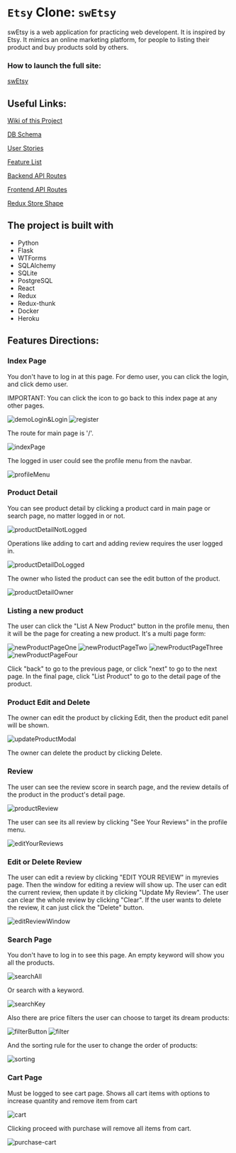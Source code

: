 #  `Etsy` Clone: `swEtsy`

swEtsy is a web application for practicing web developent. It is inspired by Etsy.
It mimics an online marketing platform, for people to listing their product and buy products sold by others.

### How to launch the full site:
[swEtsy](https://swetsy-app.herokuapp.com/)

## Useful Links:
[Wiki of this Project](https://github.com/Jaircarbajal91/swEtsy/wiki)

[DB Schema](https://github.com/Jaircarbajal91/swEtsy/wiki/DB-Schema)

[User Stories](https://github.com/Jaircarbajal91/swEtsy/wiki/User-Stories)

[Feature List](https://github.com/Jaircarbajal91/swEtsy/wiki/Feature-List)

[Backend API Routes](https://github.com/Jaircarbajal91/swEtsy/wiki/Backend-API-Routes)

[Frontend API Routes](https://github.com/Jaircarbajal91/swEtsy/wiki/Frontend-Routes)

[Redux Store Shape](https://github.com/Jaircarbajal91/swEtsy/wiki/Redux-Store-Shape)

## The project is built with
* Python
* Flask
* WTForms
* SQLAlchemy
* SQLite
* PostgreSQL
* React
* Redux
* Redux-thunk
* Docker
* Heroku


## Features Directions:

### Index Page

You don't have to log in at this page.
For demo user, you can click the login, and click demo user.

IMPORTANT: You can click the icon to go back to this index page at any other pages.

![demoLogin&Login](./feature_screenshots/demologin.JPG)
![register](./feature_screenshots/register.JPG)

The route for main page is '/'.

![indexPage](./feature_screenshots/mainpage.JPG)

The logged in user could see the profile menu from the navbar.

![profileMenu](./feature_screenshots/profileMenu.JPG)

### Product Detail
You can see product detail by clicking a product card in main page or search page, no matter logged in or not.

![productDetailNotLogged](./feature_screenshots/productDetailNotLogged.JPG)

Operations like adding to cart and adding review requires the user logged in.

![productDetailDoLogged](./feature_screenshots/productDetailDoLogged.JPG)

The owner who listed the product can see the edit button of the product.

![productDetailOwner](./feature_screenshots/productDetailOwner.JPG)

### Listing a new product
The user can click the "List A New Product" button in the profile menu, then it will be the page for creating a new product.
It's a multi page form:

![newProductPageOne](./feature_screenshots/newProductPageOne.JPG)
![newProductPageTwo](./feature_screenshots/newProductPageTwo.JPG)
![newProductPageThree](./feature_screenshots/newProductPageThree.JPG)
![newProductPageFour](./feature_screenshots/newProductPageFour.JPG)

Click "back" to go to the previous page, or click "next" to go to the next page. In the final page, click "List Product" to go to the detail page of the product.

### Product Edit and Delete
The owner can edit the product by clicking Edit, then the product edit panel will be shown.

![updateProductModal](./feature_screenshots/updateProductModal.png)

The owner can delete the product by clicking Delete.

### Review
The user can see the review score in search page, and the review details of the product in the product's detail page.

![productReview](./feature_screenshots/productReview.JPG)

The user can see its all review by clicking "See Your Reviews" in the profile menu.

![editYourReviews](./feature_screenshots/editYourReviews.JPG)

### Edit or Delete Review
The user can edit a review by clicking "EDIT YOUR REVIEW" in myrevies page. Then the window for editing a review will show up. The user can edit the current review, then update it by clicking "Update My Review". The user can clear the whole review by clicking "Clear". If the user wants to delete the review, it can just click the "Delete" button.

![editReviewWindow](./feature_screenshots/editReviewWindow.JPG)


### Search Page
You don't have to log in to see this page.
An empty keyword will show you all the products.

![searchAll](./feature_screenshots/searchAll.JPG)

Or search with a keyword.

![searchKey](./feature_screenshots/searchKey.JPG)

Also there are price filters the user can choose to target its dream products:

![filterButton](./feature_screenshots/filterButton.JPG)
![filter](./feature_screenshots/filter.JPG)

And the sorting rule for the user to change the order of products:

![sorting](./feature_screenshots/sorting.JPG)

### Cart Page

Must be logged to see cart page. Shows all cart items with options to increase quantity and remove item from cart

![cart](./feature_screenshots/cart.png)

Clicking proceed with purchase will remove all items from cart.

![purchase-cart](./feature_screenshots/purchaseCart.png)
